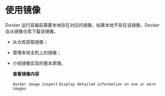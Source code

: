 # 使用镜像

Docker 运行容器前需要本地存在对应的镜像，如果本地不存在该镜像，Docker 会从镜像仓库下载该镜像。

* 从仓库获取镜像；
* 管理本地主机上的镜像；
* 介绍镜像实现的基本原理。

  **查看镜像内容**

  `docker image inspect` `Display detailed information on one or more images`

